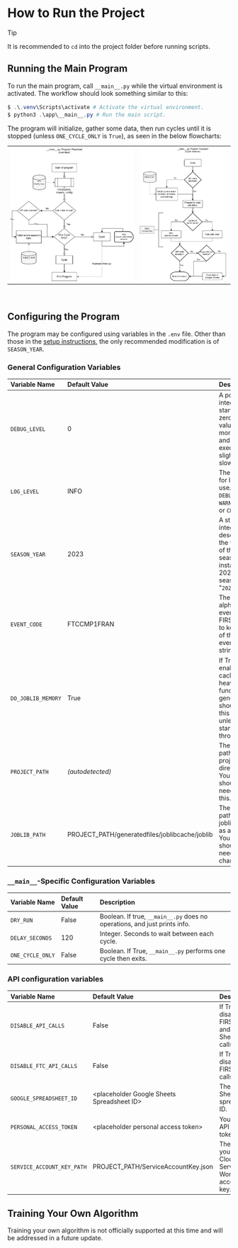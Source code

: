 # How to Run the Project


> [!Tip]
> It is recommended to `cd` into the project folder before running scripts.


## Running the Main Program
To run the main program, call `__main__.py` while the virtual environment is activated. The workflow should look something similar to this:

```powershell
$ .\.venv\Scripts\activate # Activate the virtual environment.
$ python3 .\app\__main__.py # Run the main script.
```

The program will initialize, gather some data, then run cycles until it is stopped (unless `ONE_CYCLE_ONLY` is `True`), as seen in the below flowcharts:


<table>
    <tr>
        <td> <img src="images/Flowchart_Main_Overview.svg" /> </td>
        <td> <img src="images/Flowchart_Main_Cycle.svg" /> </td>
    </tr>
</table>
<br>

## Configuring the Program
<!-- TODO: Should this be put in it's own page? -->
The program may be configured using variables in the `.env` file. Other than those in the [setup instructions](Setup.md), the only recommended modification is of `SEASON_YEAR`.

### General Configuration Variables
| Variable Name | Default Value | Description |
| :------------ | :------------ | :---------- |
| `DEBUG_LEVEL` | 0             | A positive integer starting at zero. Higher values print more info and make execution slightly slower. |
| `LOG_LEVEL`   | INFO          | The log level for logger to use. May be `DEBUG`, `INFO`, `WARN`, `ERROR`, or `CRITICAL`. |
| `SEASON_YEAR` | 2023          | A string or integer describing the first year of the season. For instance, the 2023-2024 season is "`2023`." |
| `EVENT_CODE`  | FTCCMP1FRAN   | The alphanumeric event code FIRST uses to keep track of their events, as a string. |
| `DO_JOBLIB_MEMORY` | True     | If True, enables caching of heavy functions. In general, you should leave this on unless joblib starts to throw errors. |
| `PROJECT_PATH` | *(autodetected)* | The absolute path to the project directory. You shouldn't need to use this. |
| `JOBLIB_PATH` | PROJECT_PATH/generatedfiles/joblibcache/joblib | The absolute path to the joblib cache, as a string. You shouldn't need to change this. |


### `__main__`-Specific Configuration Variables
| Variable Name | Default Value | Description |
| :------------ | :------------ | :---------- |
| `DRY_RUN` | False | Boolean. If true, `__main__.py` does no operations, and just prints info. |
| `DELAY_SECONDS` | 120 | Integer. Seconds to wait between each cycle. |
| `ONE_CYCLE_ONLY` | False | Boolean. If True, `__main__.py` performs one cycle then exits. |


### API configuration variables
| Variable Name | Default Value | Description |
| :----------------------- | :----- | :---------- |
| `DISABLE_API_CALLS`      | False  | If True, disables all FIRST API and Google Sheets API calls. |
| `DISABLE_FTC_API_CALLS`  | False  | If True, disables all FIRST API calls. |
| `GOOGLE_SPREADSHEET_ID` | \<placeholder Google Sheets Spreadsheet ID\> | The Google Sheets spreadsheet ID. |
| `PERSONAL_ACCESS_TOKEN` | \<placeholder personal access token\> | Your FIRST API access token. |
| `SERVICE_ACCOUNT_KEY_PATH` | PROJECT_PATH/ServiceAccountKey.json | The path to your Google Cloud Service Worker account key. |


## Training Your Own Algorithm
Training your own algorithm is not officially supported at this time and will be addressed in a future update.

